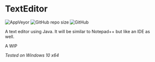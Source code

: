 # TextEditor
![AppVeyor](https://img.shields.io/appveyor/build/TerabyteTB/TextEditor)
![GitHub repo size](https://img.shields.io/github/repo-size/TerabyteTB/TextEditor)
![GitHub](https://img.shields.io/github/license/TerabyteTB/TextEditor)

A text editor using Java. It will be similar to Notepad++ but like an IDE as well. 

A WIP

*Tested on Windows 10 x64*
 
